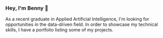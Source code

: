 ### Hey, I'm Benny 👋

As a recent graduate in Applied Artificial Intelligence, I'm looking for opportunities in the data-driven field. 
In order to showcase my technical skills, I have a portfolio listing some of my projects.
